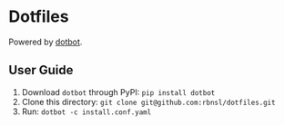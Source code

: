# Dotfiles

Powered by [dotbot](https://github.com/anishathalye/dotbot).

## User Guide

1. Download `dotbot` through PyPI: `pip install dotbot`
2. Clone this directory: `git clone git@github.com:rbnsl/dotfiles.git`
3. Run: `dotbot -c install.conf.yaml`
